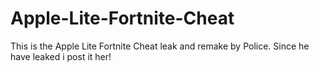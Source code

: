 # Apple-Lite-Fortnite-Cheat
This is the Apple Lite Fortnite Cheat leak and remake by Police. Since he have leaked i post it her!






